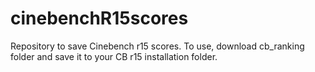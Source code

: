 # cinebenchR15scores
Repository to save Cinebench r15 scores. To use, download cb_ranking folder and save it to your CB r15 installation folder.
